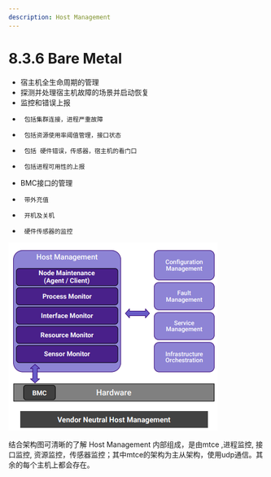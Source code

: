 ```yaml
---
description: Host Management
---
```


# 8.3.6 Bare Metal

* 宿主机全生命周期的管理
* 探测并处理宿主机故障的场景并启动恢复
* 监控和错误上报
*      包括集群连接，进程严重故障
*      包括资源使用率阈值管理，接口状态
*      包括 硬件错误，传感器，宿主机的看门口
*      包括进程可用性的上报
* BMC接口的管理
*      带外充值
*      开机及关机
*      硬件传感器的监控

![Host Manager&#x7684;&#x67B6;&#x6784;&#x56FE;](../../.gitbook/assets/image%20%281%29.png)

结合架构图可清晰的了解 Host Management 内部组成，是由mtce ,进程监控, 接口监控, 资源监控，传感器监控；其中mtce的架构为主从架构，使用udp通信。其余的每个主机上都会存在。

  



